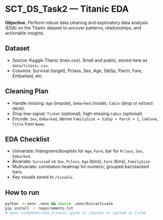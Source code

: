 # SCT_DS_Task2 — Titanic EDA

**Objective.** Perform robust data cleaning and exploratory data analysis (EDA) on the Titanic dataset to uncover patterns, relationships, and actionable insights.

## Dataset
- Source: Kaggle Titanic (train.csv). Small and public; stored here as `data/titanic.csv`.
- Columns: Survival (target), Pclass, Sex, Age, SibSp, Parch, Fare, Embarked, etc.

## Cleaning Plan
- Handle missing: `Age` (impute), `Embarked` (mode), `Cabin` (drop or extract deck).
- Drop low-signal: `Ticket` (optional), high-missing `Cabin` (optional).
- Encode: `Sex`, `Embarked`; derive `FamilySize = SibSp + Parch + 1`, `IsAlone`, `Title` from `Name`.

## EDA Checklist
- Univariate: histograms/boxplots for `Age`, `Fare`; bar for `Pclass`, `Sex`, `Embarked`.
- Bivariate: `Survived` vs `Sex`, `Pclass`, `Age` (bins), `Fare` (bins), `FamilySize`.
- Multivariate: correlation heatmap for numeric; grouped bar/stacked bars.
- Key visuals saved to `/visuals`.

## How to run
```bash
python -m venv .venv && source .venv/bin/activate
pip install -r requirements.txt
# open notebooks/eda_titanic.ipynb in Jupyter or upload to Colab



